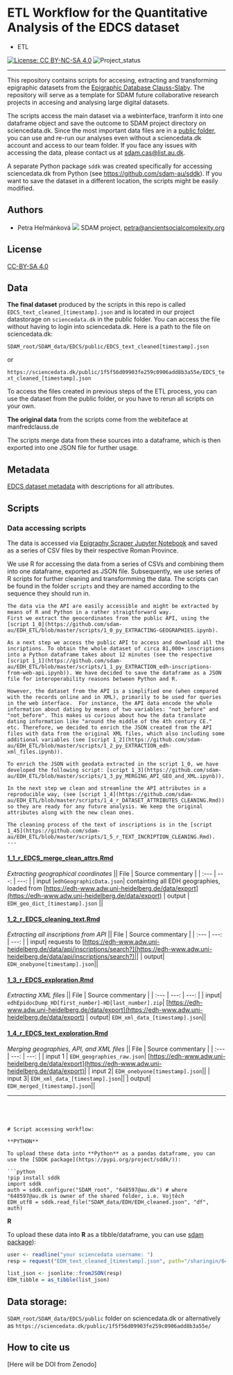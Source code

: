 # ETL Workflow for the Quantitative Analysis of the EDCS dataset
* ETL

[![License: CC BY-NC-SA 4.0](https://licensebuttons.net/l/by-nc-sa/4.0/80x15.png "Creative Commons License CC BY-NC-SA 4.0")](https://creativecommons.org/licenses/by-nc-sa/4.0/)
![Project_status](https://img.shields.io/badge/status-in__progress-brightgreen "Project status logo")

---

This repository contains scripts for accesing, extracting and transforming epigraphic datasets from the [Epigraphic Database Clauss-Slaby](http://www.manfredclauss.de/). The repository will serve as a template for SDAM future collaborative research projects in accesing and analysing large digital datasets.

The scripts access the main dataset via a webinterface, tranform it into one dataframe object and save the outcome to SDAM project directory on sciencedata.dk. Since the most important data files are in a [public folder](https://sciencedata.dk/shared/1f5f56d09903fe259c0906add8b3a55e), you can use and re-run our analyses even without a sciencedata.dk account and access to our team folder. If you face any issues with accessing the data, please contact us at sdam.cas@list.au.dk.

A separate Python package ```sddk``` was created specifically for accessing sciencedata.dk from Python (see https://github.com/sdam-au/sddk). If you want to save the dataset in a different location, the scripts might be easily modified.

## Authors
* Petra Heřmánková [![](https://orcid.org/sites/default/files/images/orcid_16x16.png)](https://orcid.org/0000-0002-6349-0540) SDAM project, petra@ancientsocialcomplexity.org

## License
[CC-BY-SA 4.0](https://github.com/sdam-au/EDH_ETL/blob/master/LICENSE.md)

## Data
**The final dataset** produced by the scripts in this repo is called `EDCS_text_cleaned_[timestamp].json` and is located in our project datastorage on `sciencedata.dk` in the public folder. You can access the file without having to login into sciencedata.dk. Here is a path to the file on sciencedata.dk: 

`SDAM_root/SDAM_data/EDCS/public/EDCS_text_cleaned[timestamp].json`

or 

`https://sciencedata.dk/public/1f5f56d09903fe259c0906add8b3a55e/EDCS_text_cleaned_[timestamp].json`

To access the files created in previous steps of the ETL process, you can use the dataset from the public folder, or you have to rerun all scripts on your own.

**The original data** from the scripts come from the webiteface at manfredclauss.de

The scripts merge data from these sources into a dataframe, which is then exported into one JSON file for further usage.

## Metadata

[EDCS dataset metadata](https://docs.google.com/spreadsheets/d/17k4quLM6RiEu821n3caitK8labzuurIGmzf0W1bHnss/edit?usp=sharing) with descriptions for all attributes.

## Scripts

### Data accessing scripts

The data is accessed via [Epigraphy Scraper Jupyter Notebook](https://github.com/mqAncientHistory/EpigraphyScraperNotebook) and saved as a series of CSV files by their respective Roman Province.

We use R for accessing the data from a series of CSVs and combining them into one dataframe, exported as JSON file. Subsequently, we use series of R scripts for further cleaning and transformming the data. The scripts can be found in the folder ```scripts``` and they are named according to the sequence they should run in.


``` in progress
The data via the API are easily accessible and might be extracted by means of R and Python in a rather straigtforward way. 
First we extract the geocordinates from the public API, using the [script 1_0](https://github.com/sdam-au/EDH_ETL/blob/master/scripts/1_0_py_EXTRACTING-GEOGRAPHIES.ipynb). 

As a next step we access the public API to access and download all the incriptions. To obtain the whole dataset of circa 81,000+ inscriptions into a Python dataframe takes about 12 minutes (see the respective [script 1_1](https://github.com/sdam-au/EDH_ETL/blob/master/scripts/1_1_py_EXTRACTION_edh-inscriptions-from-web-api.ipynb)). We have decided to save the dataframe as a JSON file for interoperability reasons between Python and R.

However, the dataset from the API is a simplified one (when compared with the records online and in XML), primarily to be used for queries in the web interface.  For instance, the API data encode the whole information about dating by means of two variables: "not_before" and "not_before". This makes us curious about how the data translate dating information like "around the middle of the 4th century CE." etc. Therefore, we decided to enrich the JSON created from the API files with data from the original XML files, which also including some additional variables (see [script 1_2](https://github.com/sdam-au/EDH_ETL/blob/master/scripts/1_2_py_EXTRACTION_edh-xml_files.ipynb)).

To enrich the JSON with geodata extracted in the script 1_0, we have developed the following script: [script 1_3](https://github.com/sdam-au/EDH_ETL/blob/master/scripts/1_3_py_MERGING_API_GEO_and_XML.ipynb)).

In the next step we clean and streamline the API attributes in a reproducible way, (see [script 1_4](https://github.com/sdam-au/EDH_ETL/blob/master/scripts/1_4_r_DATASET_ATTRIBUTES_CLEANING.Rmd)) so they are ready for any future analysis. We keep the original attributes along with the new clean ones.

The cleaning process of the text of inscriptions is in the [script 1_45](https://github.com/sdam-au/EDH_ETL/blob/master/scripts/1_5_r_TEXT_INCRIPTION_CLEANING.Rmd).
---

```

#### [1_1_r_EDCS_merge_clean_attrs.Rmd](https://github.com/sdam-au/EDCS_ETL/blob/master/scripts/1_1_r_EDCS_merge_clean_attrs.Rmd)

_Extracting geographical coordinates_
|| File | Source commentary |
| :---       |         ---: |         ---: |
| input |`edhGeographicData.json`| containting all EDH geographies, loaded from [https://edh-www.adw.uni-heidelberg.de/data/export](https://edh-www.adw.uni-heidelberg.de/data/export)
| output | `EDH_geo_dict_[timestamp].json` ||

#### [1_2_r_EDCS_cleaning_text.Rmd](https://github.com/sdam-au/EDCS_ETL/blob/master/scripts/1_2_r_EDCS_cleaning_text.Rmd)
 
_Extracting all inscriptions from API_
|| File | Source commentary |
| :---       |         ---: |         ---: |
| input| requests to [https://edh-www.adw.uni-heidelberg.de/data/api/inscriptions/search?](https://edh-www.adw.uni-heidelberg.de/data/api/inscriptions/search?)||
| output| `EDH_onebyone[timestamp].json`||

#### [1_3_r_EDCS_exploration.Rmd](https://github.com/sdam-au/EDCS_ETL/blob/master/scripts/1_3_r_EDCS_exploration.Rmd)

_Extracting XML files_
|| File | Source commentary |
| :---       |         ---: |         ---: |
| input| `edhEpidocDump_HD[first_number]-HD[last_number].zip`| [https://edh-www.adw.uni-heidelberg.de/data/export](https://edh-www.adw.uni-heidelberg.de/data/export)
| output| `EDH_xml_data_[timestamp].json`||

#### [1_4_r_EDCS_text_exploration.Rmd](https://github.com/sdam-au/EDCS_ETL/blob/master/scripts/1_4_r_EDCS_text_exploration.Rmd)

_Merging geographies, API, and XML files_
|| File | Source commentary |
| :---       |         ---: |         ---: |
| input 1 | `EDH_geographies_raw.json`| [https://edh-www.adw.uni-heidelberg.de/data/export](https://edh-www.adw.uni-heidelberg.de/data/export)|
| input 2| `EDH_onebyone[timestamp].json`||
| input 3| `EDH_xml_data_[timestamp].json`|| 
| output| `EDH_merged_[timestamp].json`||
  
---



```




# Script accessing workflow:

**PYTHON**

To upload these data into **Python** as a pandas dataframe, you can use the [SDDK package](https://pypi.org/project/sddk/)):

```python
!pip install sddk
import sddk
auth = sddk.configure("SDAM_root", "648597@au.dk") # where "648597@au.dk is owner of the shared folder, i.e. Vojtěch
EDH_utf8 = sddk.read_file("SDAM_data/EDH/EDH_cleaned.json", "df", auth)
```

**R**

To upload these data into **R** as a tibble/dataframe, you can use [sdam package](https://github.com/sdam-au/sdam)):

```r
user <- readline("your sciencedata username: ")
resp = request("EDH_text_cleaned_[timestamp].json", path="/sharingin/648597@au.dk/SDAM_root/SDAM_data/EDH/public", method="GET", cred=c(user, getPass("your sciencedata password: ")))

list_json <- jsonlite::fromJSON(resp)
EDH_tibble = as_tibble(list_json)
```


## Data storage: 

`SDAM_root/SDAM_data/EDCS/public` folder on sciencedata.dk or alternatively as `https://sciencedata.dk/public/1f5f56d09903fe259c0906add8b3a55e/` 

## How to cite us

[Here will be DOI from Zenodo]
